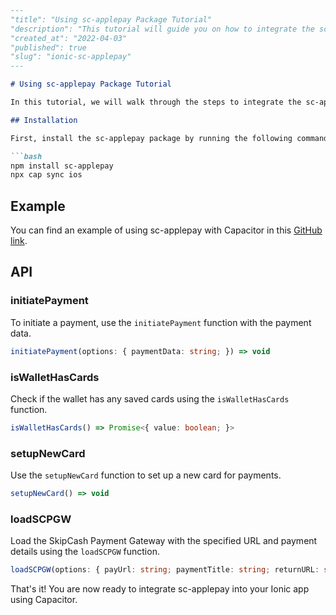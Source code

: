 ```md
---
"title": "Using sc-applepay Package Tutorial"
"description": "This tutorial will guide you on how to integrate the sc-applepay package within your Ionic app using Capacitor."
"created_at": "2022-04-03"
"published": true
"slug": "ionic-sc-applepay"
---

# Using sc-applepay Package Tutorial

In this tutorial, we will walk through the steps to integrate the sc-applepay package within your Ionic app using Capacitor.

## Installation

First, install the sc-applepay package by running the following command in your terminal:

```bash
npm install sc-applepay
npx cap sync ios
```

## Example

You can find an example of using sc-applepay with Capacitor in this [GitHub link](https://github.com/SkipCash/ionic-sc-applepay/blob/main/example/src/js/capacitor-welcome.js).

## API

### initiatePayment

To initiate a payment, use the `initiatePayment` function with the payment data.

```typescript
initiatePayment(options: { paymentData: string; }) => void
```

### isWalletHasCards

Check if the wallet has any saved cards using the `isWalletHasCards` function.

```typescript
isWalletHasCards() => Promise<{ value: boolean; }>
```

### setupNewCard

Use the `setupNewCard` function to set up a new card for payments.

```typescript
setupNewCard() => void
```

### loadSCPGW

Load the SkipCash Payment Gateway with the specified URL and payment details using the `loadSCPGW` function.

```typescript
loadSCPGW(options: { payUrl: string; paymentTitle: string; returnURL: string; }) => void
```

That's it! You are now ready to integrate sc-applepay into your Ionic app using Capacitor.
```